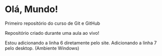 # Olá, Mundo!
 Primeiro repositório do curso de Git e GitHub

Repositório criado durante uma aula ao vivo!

Estou adicionando a linha 6 diretamente pelo site.
Adicionando a linha 7 pelo desktop. (Ambiente Windows)

